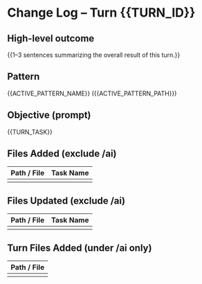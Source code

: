 # Change Log – Turn {{TURN_ID}}

## High-level outcome
{{1–3 sentences summarizing the overall result of this turn.}}

## Pattern
{{ACTIVE_PATTERN_NAME}} ({{ACTIVE_PATTERN_PATH}})

## Objective (prompt)
{{TURN_TASK}}

## Files Added (exclude /ai)
| Path / File | Task Name |
| ----------- | --------- |
|             |           |

## Files Updated (exclude /ai)
| Path / File | Task Name |
| ----------- | --------- |
|             |           |

## Turn Files Added (under /ai only)
| Path / File |
| ----------- |
|             |
